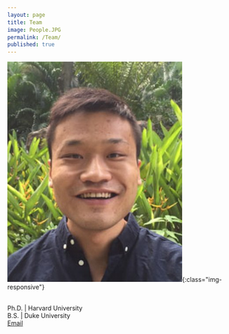 ```yaml
---
layout: page
title: Team
image: People.JPG
permalink: /Team/
published: true
---
```

![Wei Leong CHEW | Principal Investigator](/assets/images/Chew-Wei-Leong-cropped.jpg){:class="img-responsive"}
<p><br>Ph.D. | Harvard University <br>B.S. | Duke University <br><a href="mailto:chewwl@gis.a-star.edu.sg">Email</a> </p>
